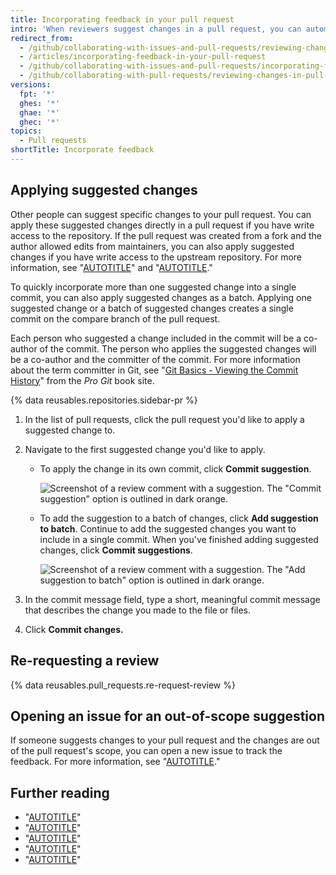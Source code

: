 ```yaml
---
title: Incorporating feedback in your pull request
intro: 'When reviewers suggest changes in a pull request, you can automatically incorporate the changes into the pull request or open an issue to track out-of-scope suggestions.'
redirect_from:
  - /github/collaborating-with-issues-and-pull-requests/reviewing-changes-in-pull-requests/incorporating-feedback-in-your-pull-request
  - /articles/incorporating-feedback-in-your-pull-request
  - /github/collaborating-with-issues-and-pull-requests/incorporating-feedback-in-your-pull-request
  - /github/collaborating-with-pull-requests/reviewing-changes-in-pull-requests/incorporating-feedback-in-your-pull-request
versions:
  fpt: '*'
  ghes: '*'
  ghae: '*'
  ghec: '*'
topics:
  - Pull requests
shortTitle: Incorporate feedback
---
```

## Applying suggested changes

Other people can suggest specific changes to your pull request. You can apply these suggested changes directly in a pull request if you have write access to the repository. If the pull request was created from a fork and the author allowed edits from maintainers, you can also apply suggested changes if you have write access to the upstream repository. For more information, see "[AUTOTITLE](/pull-requests/collaborating-with-pull-requests/reviewing-changes-in-pull-requests/commenting-on-a-pull-request)" and "[AUTOTITLE](/pull-requests/collaborating-with-pull-requests/working-with-forks/allowing-changes-to-a-pull-request-branch-created-from-a-fork)."

To quickly incorporate more than one suggested change into a single commit, you can also apply suggested changes as a batch. Applying one suggested change or a batch of suggested changes creates a single commit on the compare branch of the pull request.

Each person who suggested a change included in the commit will be a co-author of the commit. The person who applies the suggested changes will be a co-author and the committer of the commit. For more information about the term committer in Git, see "[Git Basics - Viewing the Commit History](https://git-scm.com/book/en/v2/Git-Basics-Viewing-the-Commit-History)" from the _Pro Git_ book site.

{% data reusables.repositories.sidebar-pr %}
1. In the list of pull requests, click the pull request you'd like to apply a suggested change to.
1. Navigate to the first suggested change you'd like to apply.
    - To apply the change in its own commit, click **Commit suggestion**.

       ![Screenshot of a review comment with a suggestion. The "Commit suggestion" option is outlined in dark orange.](/assets/images/help/pull_requests/commit-suggestion-button.png)

    - To add the suggestion to a batch of changes, click **Add suggestion to batch**. Continue to add the suggested changes you want to include in a single commit. When you've finished adding suggested changes, click **Commit suggestions**.

      ![Screenshot of a review comment with a suggestion. The "Add suggestion to batch" option is outlined in dark orange.](/assets/images/help/pull_requests/add-suggestion-to-batch.png)

1. In the commit message field, type a short, meaningful commit message that describes the change you made to the file or files.
1. Click **Commit changes.**

## Re-requesting a review

{% data reusables.pull_requests.re-request-review %}

## Opening an issue for an out-of-scope suggestion

If someone suggests changes to your pull request and the changes are out of the pull request's scope, you can open a new issue to track the feedback. For more information, see "[AUTOTITLE](/issues/tracking-your-work-with-issues/creating-an-issue)."

## Further reading

- "[AUTOTITLE](/pull-requests/collaborating-with-pull-requests/reviewing-changes-in-pull-requests/about-pull-request-reviews)"
- "[AUTOTITLE](/pull-requests/collaborating-with-pull-requests/reviewing-changes-in-pull-requests/reviewing-proposed-changes-in-a-pull-request)"
- "[AUTOTITLE](/pull-requests/collaborating-with-pull-requests/reviewing-changes-in-pull-requests/commenting-on-a-pull-request)"
- "[AUTOTITLE](/pull-requests/collaborating-with-pull-requests/proposing-changes-to-your-work-with-pull-requests/requesting-a-pull-request-review)"
- "[AUTOTITLE](/issues/tracking-your-work-with-issues/creating-an-issue)"
